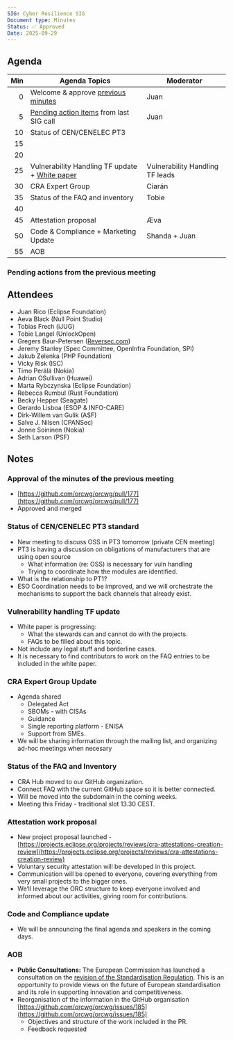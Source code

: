 ```yaml
---
SIG: Cyber Resilience SIG
Document type: Minutes
Status: ✅ Approved
Date: 2025-09-29
---
```


##  Agenda


| Min | Agenda Topics | Moderator |
| --: | ----- | --- |
|   0 | Welcome & approve [previous minutes](https://github.com/orcwg/orcwg/pull/177) | Juan |
|   5 | [Pending action items](#pending-action-items) from last SIG call |  Juan |
|  10 | Status of CEN/CENELEC PT3 | |
|  15 | 
|  20 | 
|  25 | Vulnerability Handling TF update +  [White paper](https://github.com/orcwg/orcwg/pull/150)  | Vulnerability Handling TF leads |
|  30 | CRA Expert Group | Ciarán |
|  35 | Status of the FAQ and inventory | Tobie |
|  40 | 
|  45 | Attestation proposal | Æva |
|  50 | Code & Compliance + Marketing Update | Shanda + Juan |
|  55 | AOB | |

### Pending actions from the previous meeting

## Attendees

- Juan Rico (Eclipse Foundation)  
- Aeva Black (Null Point Studio)  
- Tobias Frech (iJUG)  
- Tobie Langel (UnlockOpen)  
- Gregers Baur-Petersen ([Reversec.com](http://Reversec.com))  
- Jeremy Stanley (Spec Committee, OpenInfra Foundation, SPI)  
- Jakub Zelenka (PHP Foundation)  
- Vicky Risk (ISC)  
- Timo Perälä (Nokia)  
- Adrian OSullivan (Huawei)  
- Marta Rybczynska (Eclipse Foundation)  
- Rebecca Rumbul (Rust Foundation)  
- Becky Hepper (Seagate)  
- Gerardo Lisboa (ESOP & INFO-CARE)  
- Dirk-Willem van Gulik (ASF)  
- Salve J. Nilsen (CPANSec)  
- Jonne Soininen (Nokia)  
- Seth Larson (PSF)

## Notes

### Approval of the minutes of the previous meeting

- [https://github.com/orcwg/orcwg/pull/177](https://github.com/orcwg/orcwg/pull/177)   
- Approved and merged

### Status of CEN/CENELEC PT3 standard

- New meeting to discuss OSS in PT3 tomorrow (private CEN meeting)  
- PT3 is having a discussion on obligations of manufacturers that are using open source   
  - What information (re: OSS) is necessary for vuln handling  
  - Trying to coordinate how the modules are identified.  
- What is the relationship to PT1?  
- ESO Coordination needs to be improved, and we will orchestrate the mechanisms to support the back channels that already exist.

### Vulnerability handling TF update

- White paper is progressing:  
  - What the stewards can and cannot do with the projects.  
  - FAQs to be filled about this topic.  
- Not include any legal stuff and borderline cases.  
- It is necessary to find contributors to work on the FAQ entries to be included in the white paper.

### CRA Expert Group Update

- Agenda shared   
  - Delegated Act  
  - SBOMs \- with CISAs   
  - Guidance  
  - Single reporting platform \- ENISA  
  - Support from SMEs.  
- We will be sharing information through the mailing list, and organizing ad-hoc meetings when necesary

### Status of the FAQ and Inventory

- CRA Hub moved to our GitHub organization.  
- Connect FAQ with the current GitHub space so it is better connected.  
- Will be moved into the subdomain in the coming weeks.  
- Meeting this Friday \- traditional slot 13.30 CEST.


### Attestation work proposal

- New project proposal launched \- [https://projects.eclipse.org/projects/reviews/cra-attestations-creation-review](https://projects.eclipse.org/projects/reviews/cra-attestations-creation-review)   
- Voluntary security attestation will be developed in this project.  
- Communication will be opened to everyone, covering everything from very small projects to the bigger ones.  
- We’ll leverage the ORC structure to keep everyone involved and informed about our activities, giving room for contributions.




### Code and Compliance update

- We will be announcing the final agenda and speakers in the coming days.

### AOB

- **Public Consultations:** The European Commission has launched a consultation on the [revision of the Standardisation Regulation](https://single-market-economy.ec.europa.eu/news/commission-seeks-views-future-european-standardisation-2025-09-24_en). This is an opportunity to provide views on the future of European standardisation and its role in supporting innovation and competitiveness.  
- Reorganisation of the information in the GitHub organisation [https://github.com/orcwg/orcwg/issues/185](https://github.com/orcwg/orcwg/issues/185)   
  - Objectives and structure of the work included in the PR.  
  - Feedback requested

